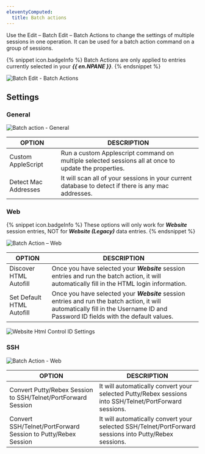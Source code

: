 ```yaml
---
eleventyComputed:
  title: Batch actions
---
```

Use the Edit – Batch Edit – Batch Actions to change the settings of multiple sessions in one operation. It can be used for a batch action command on a group of sessions.

{% snippet icon.badgeInfo %}
Batch Actions are only applied to entries currently selected in your ***{{ en.NPANE }}***.
{% endsnippet %}

![Batch Edit - Batch Actions](https://cdnweb.devolutions.net/docs/en/rdm/mac/clip10350.png)

## Settings

### General
![Batch action - General](https://cdnweb.devolutions.net/docs/en/rdm/mac/clip10351.png)

| OPTION               | DESCRIPTION                                                                                          |
|----------------------|------------------------------------------------------------------------------------------------------|
| Custom AppleScript   | Run a custom Applescript command on multiple selected sessions all at once to update the properties. |
| Detect Mac Addresses | It will scan all of your sessions in your current database to detect if there is any mac addresses.  |

### Web
{% snippet icon.badgeInfo %}
These options will only work for ***Website*** session entries, NOT for ***Website (Legacy)*** data entries.
{% endsnippet %}

![Batch Action – Web](https://cdnweb.devolutions.net/docs/en/rdm/mac/clip10102.png)

| OPTION                    | DESCRIPTION |
|---------------------------|-------------|
| Discover HTML Autofill    | Once you have selected your ***Website*** session entries and run the batch action, it will automatically fill in the HTML login information. |
| Set Default HTML Autofill | Once you have selected your ***Website*** session entries and run the batch action, it will automatically fill in the Username ID and Password ID fields with the default values. |

![Website Html Control ID Settings](https://cdnweb.devolutions.net/docs/en/rdm/mac/clip10352.png)

### SSH
![Batch Action - Web](https://cdnweb.devolutions.net/docs/en/rdm/mac/clip10103.png)

| OPTION                                                        | DESCRIPTION |
|---------------------------------------------------------------|-------------|
| Convert Putty/Rebex Session to SSH/Telnet/PortForward Session | It will automatically convert your selected Putty/Rebex sessions into SSH/Telnet/PortForward sessions. |
| Convert SSH/Telnet/PortForward Session to Putty/Rebex Session | It will automatically convert your selected SSH/Telnet/PortForward sessions into Putty/Rebex sessions. |
